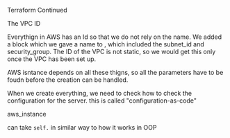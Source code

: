 Terraform Continued

The VPC ID

Everythign in AWS has an Id so that we do not rely on the name. We added a block which we gave a name to , which included the subnet_id and security_group. The ID of the VPC is not static, so we would get this only once the VPC has been set up.

AWS isntance depends on all these thigns, so all the parameters have to be foudn before the creation can be handled.




When we create everything, we need to check how to check the configuration for the server. this is called "configuration-as-code"

aws_instance 


can take `self.` in similar way to how it works in OOP